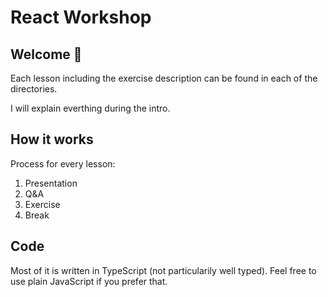# React Workshop

## Welcome 👋

Each lesson including the exercise description can be found in each of the directories.

I will explain everthing during the intro.

## How it works

Process for every lesson:

1. Presentation
2. Q&A
3. Exercise
4. Break

## Code

Most of it is written in TypeScript (not particularily well typed). Feel free to use plain JavaScript if you prefer that.
